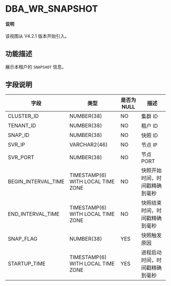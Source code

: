 # DBA_WR_SNAPSHOT 

<main id="notice" type='explain'>
  <h4>说明</h4>
  <p>该视图从 V4.2.1 版本开始引入。</p>
</main>

## 功能描述

展示本租户的 `SNAPSHOT` 信息。

## 字段说明

| **字段** | **类型** | **是否为 NULL** | **描述** |
| --- | --- | --- | --- |
| CLUSTER_ID | NUMBER(38) | NO | 集群 ID |
| TENANT_ID | NUMBER(38) | NO | 租户 ID |
| SNAP_ID | NUMBER(38) | NO | 快照 ID  |
| SVR_IP | VARCHAR2(46) | NO | 节点 IP |
| SVR_PORT | NUMBER(38) | NO | 节点 PORT |
| BEGIN_INTERVAL_TIME | TIMESTAMP(6) WITH LOCAL TIME ZONE | NO | 快照开始时间，时间戳精确到毫秒 |
| END_INTERVAL_TIME | TIMESTAMP(6) WITH LOCAL TIME ZONE | NO | 快照结束时间，时间戳精确到毫秒 |
| SNAP_FLAG | NUMBER(38) | YES | 快照触发原因 |
| STARTUP_TIME | TIMESTAMP(6) WITH LOCAL TIME ZONE | YES | 进程启动时间，时间戳精确到毫秒 |
